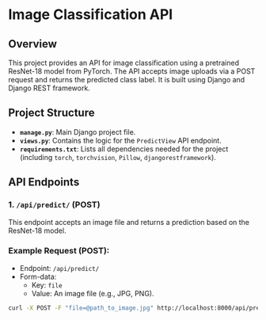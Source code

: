 # Image Classification API

## Overview
This project provides an API for image classification using a pretrained ResNet-18 model from PyTorch. The API accepts image uploads via a POST request and returns the predicted class label. It is built using Django and Django REST framework.

## Project Structure

- **`manage.py`**: Main Django project file.
- **`views.py`**: Contains the logic for the `PredictView` API endpoint.
- **`requirements.txt`**: Lists all dependencies needed for the project (including `torch`, `torchvision`, `Pillow`, `djangorestframework`).

## API Endpoints

### 1. **`/api/predict/`** (POST)
This endpoint accepts an image file and returns a prediction based on the ResNet-18 model.

### Example Request (POST):
- Endpoint: `/api/predict/`
- Form-data: 
  - Key: `file`
  - Value: An image file (e.g., JPG, PNG).

```bash
curl -X POST -F "file=@path_to_image.jpg" http://localhost:8000/api/predict/
```
